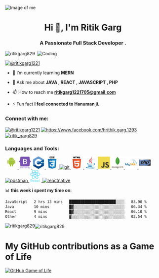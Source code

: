 
![Image of me](https://github.com/ritikgarg829/ritikgarg829/blob/main/photo-1544256718-3bcf237f3974.jpg?raw=true)
<h1 align="center">Hi 👋, I'm Ritik Garg</h1>
<h3 align="center">A Passionate Full Stack Developer </>.</h3>

<img align="right" alt="Coding" width="400" src="https://miro.medium.com/max/1360/1*IRGHmiGsa16stedQvIaZfw.gif">

<p align="left"> <img src="https://komarev.com/ghpvc/?username=ritikgarg829&label=Profile%20views&color=0e75b6&style=flat" alt="ritikgarg829" /> </p>

<p align="left"> <a href="https://twitter.com/@ritikgarg1221" target="blank"><img src="https://img.shields.io/twitter/follow/@ritikgarg1221?logo=twitter&style=for-the-badge" alt="@ritikgarg1221" /></a> </p>

- 🌱 I’m currently learning **MERN**

- 💬 Ask me about **JAVA , REACT , JAVASCRIPT , PHP**

- 📫 How to reach me **ritikgarg1221705@gmail.com**

- ⚡ Fun fact **I feel connected to Hanuman ji.**

<h3 align="left">Connect with me:</h3>
<p align="left">
<a href="https://twitter.com/@ritikgarg1221" target="blank"><img align="center" src="https://raw.githubusercontent.com/rahuldkjain/github-profile-readme-generator/master/src/images/icons/Social/twitter.svg" alt="@ritikgarg1221" height="30" width="40" /></a>
<a href="https://www.facebook.com/hrithik.garg.1293" target="blank"><img align="center" src="https://raw.githubusercontent.com/rahuldkjain/github-profile-readme-generator/master/src/images/icons/Social/facebook.svg" alt="https://www.facebook.com/hrithik.garg.1293" height="30" width="40" /></a>
<a href="https://instagram.com/ritik_garg829" target="blank"><img align="center" src="https://raw.githubusercontent.com/rahuldkjain/github-profile-readme-generator/master/src/images/icons/Social/instagram.svg" alt="ritik_garg829" height="30" width="40" /></a>
</p>

<h3 align="left">Languages and Tools:</h3>
<p align="left"> <a href="https://developer.android.com" target="_blank" rel="noreferrer"> <img src="https://raw.githubusercontent.com/devicons/devicon/master/icons/android/android-original-wordmark.svg" alt="android" width="40" height="40"/> </a> <a href="https://getbootstrap.com" target="_blank" rel="noreferrer"> <img src="https://raw.githubusercontent.com/devicons/devicon/master/icons/bootstrap/bootstrap-plain-wordmark.svg" alt="bootstrap" width="40" height="40"/> </a> <a href="https://www.w3schools.com/cpp/" target="_blank" rel="noreferrer"> <img src="https://raw.githubusercontent.com/devicons/devicon/master/icons/cplusplus/cplusplus-original.svg" alt="cplusplus" width="40" height="40"/> </a> <a href="https://www.w3schools.com/css/" target="_blank" rel="noreferrer"> <img src="https://raw.githubusercontent.com/devicons/devicon/master/icons/css3/css3-original-wordmark.svg" alt="css3" width="40" height="40"/> </a> <a href="https://git-scm.com/" target="_blank" rel="noreferrer"> <img src="https://www.vectorlogo.zone/logos/git-scm/git-scm-icon.svg" alt="git" width="40" height="40"/> </a> <a href="https://www.w3.org/html/" target="_blank" rel="noreferrer"> <img src="https://raw.githubusercontent.com/devicons/devicon/master/icons/html5/html5-original-wordmark.svg" alt="html5" width="40" height="40"/> </a> <a href="https://www.java.com" target="_blank" rel="noreferrer"> <img src="https://raw.githubusercontent.com/devicons/devicon/master/icons/java/java-original.svg" alt="java" width="40" height="40"/> </a> <a href="https://developer.mozilla.org/en-US/docs/Web/JavaScript" target="_blank" rel="noreferrer"> <img src="https://raw.githubusercontent.com/devicons/devicon/master/icons/javascript/javascript-original.svg" alt="javascript" width="40" height="40"/> </a> <a href="https://www.mongodb.com/" target="_blank" rel="noreferrer"> <img src="https://raw.githubusercontent.com/devicons/devicon/master/icons/mongodb/mongodb-original-wordmark.svg" alt="mongodb" width="40" height="40"/> </a> <a href="https://www.mysql.com/" target="_blank" rel="noreferrer"> <img src="https://raw.githubusercontent.com/devicons/devicon/master/icons/mysql/mysql-original-wordmark.svg" alt="mysql" width="40" height="40"/> </a> <a href="https://www.php.net" target="_blank" rel="noreferrer"> <img src="https://raw.githubusercontent.com/devicons/devicon/master/icons/php/php-original.svg" alt="php" width="40" height="40"/> </a> <a href="https://postman.com" target="_blank" rel="noreferrer"> <img src="https://www.vectorlogo.zone/logos/getpostman/getpostman-icon.svg" alt="postman" width="40" height="40"/> </a> <a href="https://reactjs.org/" target="_blank" rel="noreferrer"> <img src="https://raw.githubusercontent.com/devicons/devicon/master/icons/react/react-original-wordmark.svg" alt="react" width="40" height="40"/> </a> <a href="https://reactnative.dev/" target="_blank" rel="noreferrer"> <img src="https://reactnative.dev/img/header_logo.svg" alt="reactnative" width="40" height="40"/> </a> </p>

📊 **this week i spent my time on:**
<!--START_SECTION:waka-->

```text
JavaScript   2 hrs 13 mins   █████████████████████░░░░   83.90 %
Java         10 mins         █▓░░░░░░░░░░░░░░░░░░░░░░░   06.34 %
React        9 mins          █▓░░░░░░░░░░░░░░░░░░░░░░░   06.10 %
Other        4 mins          ▓░░░░░░░░░░░░░░░░░░░░░░░░   02.54 %
```

<p><img align="left" src="https://github-readme-stats.vercel.app/api/top-langs?username=ritikgarg829&show_icons=true&locale=en&layout=compact" alt="ritikgarg829" /></p>

<p><img align="center" src="https://github-readme-streak-stats.herokuapp.com/?user=ritikgarg829&&theme=tokyonight" alt="ritikgarg829" /></p>

# My GitHub contributions as a Game of Life

[![GitHub Game of Life](https://github4life.herokuapp.com/ethomson.gif?z=6)](https://github4life.herokuapp.com/ritikgarg829)
